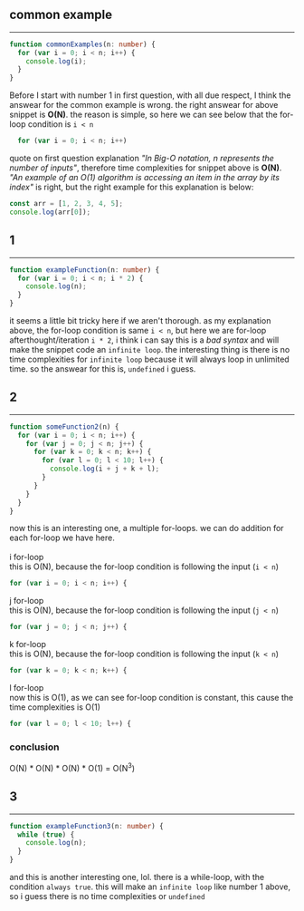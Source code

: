## common example

---

```typescript
function commonExamples(n: number) {
  for (var i = 0; i < n; i++) {
    console.log(i);
  }
}
```

Before I start with number 1 in first question, with all due respect, I think the answear
for the common example is wrong. the right answear for above snippet is **O(N)**. the reason
is simple, so here we can see below that the for-loop condition is `i < n`

```typescript
  for (var i = 0; i < n; i++)
```

quote on first question explanation _"In Big-O notation, n represents the number
of inputs"_, therefore time complexities for snippet above is **O(N)**. _"An example
of an O(1) algorithm is accessing an item in the array by its index"_ is right, but
the right example for this explanation is below:

```javascript
const arr = [1, 2, 3, 4, 5];
console.log(arr[0]);
```

## 1

---

```typescript
function exampleFunction(n: number) {
  for (var i = 0; i < n; i * 2) {
    console.log(n);
  }
}
```

it seems a little bit tricky here if we aren't thorough. as my explanation above, the for-loop
condition is same `i < n`, but here we are for-loop afterthought/iteration `i * 2`, i think i can
say this is a _bad syntax_ and will make the snippet code an `infinite loop`. the interesting thing is there is no time complexities for `infinite loop` because it will always loop in unlimited time.
so the answear for this is, `undefined` i guess.

## 2

---

```javascript
function someFunction2(n) {
  for (var i = 0; i < n; i++) {
    for (var j = 0; j < n; j++) {
      for (var k = 0; k < n; k++) {
        for (var l = 0; l < 10; l++) {
          console.log(i + j + k + l);
        }
      }
    }
  }
}
```

now this is an interesting one, a multiple for-loops. we can do addition for each for-loop we have here.</br></br>
i for-loop</br>
this is O(N), because the for-loop condition is following the input (`i < n`)

```javascript
for (var i = 0; i < n; i++) {
```

j for-loop</br>
this is O(N), because the for-loop condition is following the input (`j < n`)

```javascript
for (var j = 0; j < n; j++) {
```

k for-loop</br>
this is O(N), because the for-loop condition is following the input (`k < n`)

```javascript
for (var k = 0; k < n; k++) {
```

l for-loop</br>
now this is O(1), as we can see for-loop condition is constant, this cause the time complexities
is O(1)

```javascript
for (var l = 0; l < 10; l++) {
```

### conclusion

O(N) \* O(N) \* O(N) \* O(1) = O(N<sup>3</sup>)

## 3

---

```typescript
function exampleFunction3(n: number) {
  while (true) {
    console.log(n);
  }
}
```

and this is another interesting one, lol. there is a while-loop, with the condition `always true`.
this will make an `infinite loop` like number 1 above, so i guess there is no time complexities or
`undefined`
